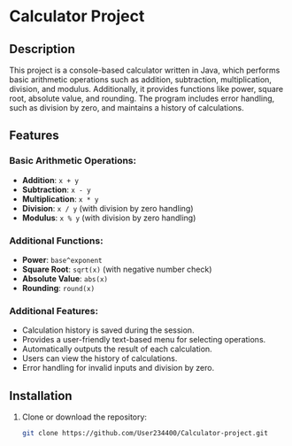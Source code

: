 # Calculator Project

## Description

This project is a console-based calculator written in Java, which performs basic arithmetic operations such as addition, subtraction, multiplication, division, and modulus. Additionally, it provides functions like power, square root, absolute value, and rounding. The program includes error handling, such as division by zero, and maintains a history of calculations.

## Features

### Basic Arithmetic Operations:
- **Addition**: `x + y`
- **Subtraction**: `x - y`
- **Multiplication**: `x * y`
- **Division**: `x / y` (with division by zero handling)
- **Modulus**: `x % y` (with division by zero handling)

### Additional Functions:
- **Power**: `base^exponent`
- **Square Root**: `sqrt(x)` (with negative number check)
- **Absolute Value**: `abs(x)`
- **Rounding**: `round(x)`

### Additional Features:
- Calculation history is saved during the session.
- Provides a user-friendly text-based menu for selecting operations.
- Automatically outputs the result of each calculation.
- Users can view the history of calculations.
- Error handling for invalid inputs and division by zero.

## Installation

1. Clone or download the repository:

   ```bash
   git clone https://github.com/User234400/Calculator-project.git
